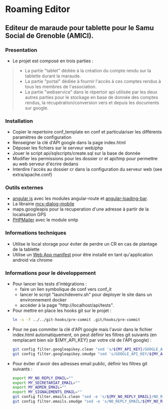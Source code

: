 # Roaming Editor
## Editeur de maraude pour tablette pour le Samu Social de Grenoble (AMICI).

### Presentation
- Le projet est composé en trois parties :
>- La partie "tablet" dédiée à la création du compte rendu sur la tablette durant la maraude.
>- La partie "portal" dédiée à fournir l'accès à ces comptes rendus à tous les membres de l'association.
>- La partie "webservice" dans le répertoir api utilisée par les deux autres parties pour le stockage en base de donnée
    des comptes rendus, la récupération/conversion vers et depuis les documents sur google.

### Installation
- Copier le repertoire conf_template en conf et particulariser les différents paramètres de configuration
- Renseigner la clé d'API google dans la page index.html
- Déposer les fichiers sur le serveur web/php
- Jouer le script api/sqlscripts/create.sql sur la base de donnée
- Modifier les permissions pour les dossier cr et api/tmp pour permettre au web serveur d'écrire dedans
- Interdire l'accès au dossier cr dans la configuration du serveur web (see extra/apache.conf)

### Outils externes
- [angular js](https://angularjs.org/) avec les modules angular-route et [angular-loading-bar](https://github.com/chieffancypants/angular-loading-bar).
- La librairie [mcx-dialog-mobile](https://github.com/code-mcx/mcx-dialog-mobile)
- maps.googleapis pour la recuperation d'une adresse à partir de la localisation GPS
- [PHPMailer](https://github.com/PHPMailer/PHPMailer) avec le module smtp

### Informations techniques
- Utilise le local storage pour éviter de perdre un CR en cas de plantage de la tablette
- Utilise un [Web App manifest](https://w3c.github.io/manifest/) pour être installé en tant qu'application android via chrome

### Informations pour le développement
- Pour lancer les tests d'intégrations :
    - faire un lien symbolique de conf vers conf_it
    - lancer le script "launchdevenv.sh" pour deployer le site dans un environnement docker
    - accéder à la page "http://localhost/api/tests".
- Pour mettre en place les hooks git sur le projet :
  ```bash
  ln -s -f ../../git-hooks/pre-commit .git/hooks/pre-commit
  ```
- Pour ne pas commiter la clé d'API google mais l'avoir dans le fichier index.html automatiquement,
  on peut définir les filtres git suivants (en remplacant bien sûr ${MY_API_KEY} par votre clé de l'API google) :
  ```bash
  git config filter.googleapikey.clean "sed 's/${MY_API_KEY}/GOOGLE_API_KEY/'"
  git config filter.googleapikey.smudge "sed 's/GOOGLE_API_KEY/${MY_API_KEY}/'"
  ```
- Pour éviter d'avoir des adresses email public, définir les filtres git suivants :
  ```bash
  export MY_NO_REPLY_EMAIL=""
  export MY_SECRETARIAT_EMAIL=""
  export MY_ADMIN_EMAIL=""
  export MY_SIGNALEMENTS_EMAIL=""
  git config filter.emails.clean "sed -e 's/${MY_NO_REPLY_EMAIL}/NO_REPLY_EMAIL/' -e 's/${MY_SECRETARIAT_EMAIL}/SECRETARIAT_EMAIL/' -e 's/${MY_ADMIN_EMAIL}/ADMIN_EMAIL/' -e 's/${MY_SIGNALEMENTS_EMAIL}/SIGNALEMENTS_EMAIL/'"
  git config filter.emails.smudge "sed -e 's/NO_REPLY_EMAIL/${MY_NO_REPLY_EMAIL}/' -e 's/SECRETARIAT_EMAIL/${MY_SECRETARIAT_EMAIL}/' -e 's/ADMIN_EMAIL/${MY_ADMIN_EMAIL}/' -e 's/SIGNALEMENTS_EMAIL/${MY_SIGNALEMENTS_EMAIL}/'"
  ```


